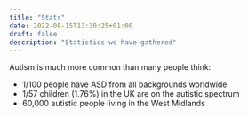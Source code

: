 ```yaml
---
title: "Stats"
date: 2022-08-15T13:30:25+01:00
draft: false
description: "Statistics we have gathered"
---
```


Autism is much more common than many people think:

- 1/100 people have ASD from all backgrounds worldwide
- 1/57 children (1.76%) in the UK are on the autistic spectrum
- 60,000 autistic people living in the West Midlands